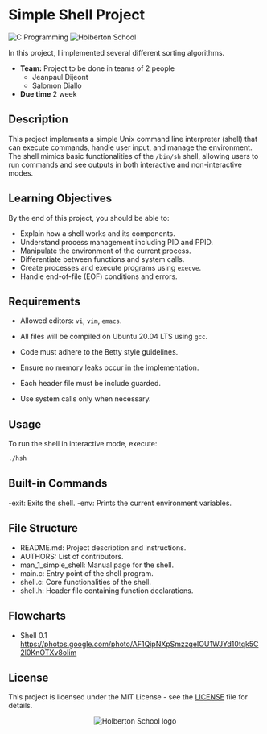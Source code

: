 # Simple Shell Project

![C Programming](https://img.shields.io/badge/C-Programming-blue.svg)
![Holberton School](https://img.shields.io/badge/Holberton-School-red.svg)

In this project, I implemented several different sorting algorithms.

* **Team:** Project to be done in teams of 2 people
  - Jeanpaul Dijeont
  - Salomon Diallo
* **Due time** 2 week 

## Description

This project implements a simple Unix command line interpreter (shell) that can execute commands, handle user input, and manage the environment. The shell mimics basic functionalities of the `/bin/sh` shell, allowing users to run commands and see outputs in both interactive and non-interactive modes.

## Learning Objectives

By the end of this project, you should be able to:

- Explain how a shell works and its components.
- Understand process management including PID and PPID.
- Manipulate the environment of the current process.
- Differentiate between functions and system calls.
- Create processes and execute programs using `execve`.
- Handle end-of-file (EOF) conditions and errors.

## Requirements

- Allowed editors: `vi`, `vim`, `emacs`.
- All files will be compiled on Ubuntu 20.04 LTS using `gcc`.

- Code must adhere to the Betty style guidelines.
- Ensure no memory leaks occur in the implementation.
- Each header file must be include guarded.
- Use system calls only when necessary.

## Usage

To run the shell in interactive mode, execute:
```bash
./hsh
```

## Built-in Commands

-exit: Exits the shell.
-env: Prints the current environment variables.

## File Structure

- README.md: Project description and instructions.
- AUTHORS: List of contributors.
- man_1_simple_shell: Manual page for the shell.
- main.c: Entry point of the shell program.
- shell.c: Core functionalities of the shell.
- shell.h: Header file containing function declarations.

## Flowcharts
- Shell 0.1
https://photos.google.com/photo/AF1QipNXpSmzzqeIOU1WJYd10tqk5C2l0KnOTXv8oIim










## License

This project is licensed under the MIT License - see the [LICENSE](LICENSE) file for details.


<p align="center">
  <img
   src="https://cdn.prod.website-files.com/64107f65f30b69371e3d6bfa/65c6179aa44b63fa4f31e7ad_Holberton-Logo-Cherry.svg"
   alt="Holberton School logo">
</p>